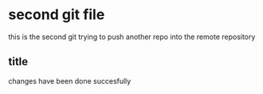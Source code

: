 # second git file
this is the second git trying to push another repo into the remote repository
## title
changes have been done succesfully
